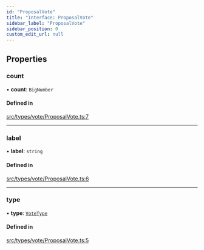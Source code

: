 ```yaml
---
id: "ProposalVote"
title: "Interface: ProposalVote"
sidebar_label: "ProposalVote"
sidebar_position: 0
custom_edit_url: null
---
```


## Properties

### count

• **count**: `BigNumber`

#### Defined in

[src/types/vote/ProposalVote.ts:7](https://github.com/PrasoonPratham/nftlabs-sdk-ts/blob/e7d1d7f/src/types/vote/ProposalVote.ts#L7)

___

### label

• **label**: `string`

#### Defined in

[src/types/vote/ProposalVote.ts:6](https://github.com/PrasoonPratham/nftlabs-sdk-ts/blob/e7d1d7f/src/types/vote/ProposalVote.ts#L6)

___

### type

• **type**: [`VoteType`](../enums/VoteType)

#### Defined in

[src/types/vote/ProposalVote.ts:5](https://github.com/PrasoonPratham/nftlabs-sdk-ts/blob/e7d1d7f/src/types/vote/ProposalVote.ts#L5)
